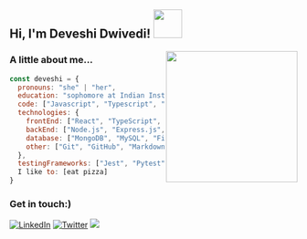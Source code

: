 <h2> Hi, I'm Deveshi Dwivedi! <img src="https://media.giphy.com/media/mGcNjsfWAjY5AEZNw6/giphy.gif" width="50"></h2>
<img align='right' src="https://media.giphy.com/media/ieyl9zmCjO4b4t6qoY/giphy.gif" width="230">

### A little about me... 
```javascript
const deveshi = {
  pronouns: "she" | "her",
  education: "sophomore at Indian Institute of Information Technology, Jabalpur",
  code: ["Javascript", "Typescript", "Python", "Java", "C", "C++", "Perl", "PHP", "Shell scripting"],
  technologies: {
    frontEnd: ["React", "TypeScript", "Vue.js", "Next.js", "Tailwind", "HTML", "CSS", "Bootstrap"],
    backEnd: ["Node.js", "Express.js", "PHP", "Java"],
    database: ["MongoDB", "MySQL", "Firebase", "Redis"],
    other: ["Git", "GitHub", "Markdown", "Docker", "GraphQL", "Solidity", "VSCode", "Web3.js"],
  },
  testingFrameworks: ["Jest", "Pytest"],
  I like to: [eat pizza]
}
```
### Get in touch:)
[![LinkedIn](https://img.shields.io/badge/LinkedIn-%230077B5.svg?logo=linkedin&logoColor=white)](https://www.linkedin.com/in/deveshidwivedi/) 
[![Twitter](https://img.shields.io/badge/Twitter-%231DA1F2.svg?logo=Twitter&logoColor=white)](https://twitter.com/DeveshiDwivedi)
<a href="mailto:deveshigurgaon@gmail.com"><img src="https://img.shields.io/badge/-Mail-D14836?style=flat&logo=Gmail&logoColor=white"/></a>
